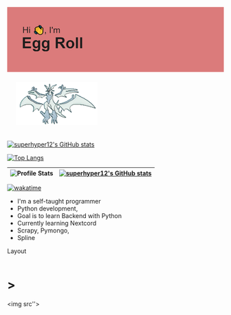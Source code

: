<img src=header.png/>
<img style="margin: 20px" src="https://github.com/superhyper12/superhyper12/blob/main/gifs/necrozma-ultra.gif" alt="Android" height="100" />  

[![superhyper12's GitHub stats](https://github-readme-stats.vercel.app/api?username=superhyper12)](https://github.com/superhyper12/github-readme-stats)

[![Top Langs](https://github-readme-stats.vercel.app/api/top-langs/?username=superhyper12&layout=compact)](https://github.com/superhyper12/github-readme-stats)

| ![Profile Stats](https://github-readme-stats.vercel.app/api/top-langs/?username=superhyper12&layout=compact&theme=radical&hide_border=true&langs_count=8) | [![superhyper12's GitHub stats](https://github-readme-stats.vercel.app/api?username=superhyper12)](https://github.com/superhyper12/github-readme-stats) |
| ----- | ----- |

<a href="https://wakatime.com/badge/user/41dc6b94-db08-48ae-aac9-96a6fe6a0672/project/dc412b2b-d7c0-4c2f-a21c-83098296810d"><img src="https://wakatime.com/badge/user/41dc6b94-db08-48ae-aac9-96a6fe6a0672/project/dc412b2b-d7c0-4c2f-a21c-83098296810d.svg" alt="wakatime"></a>

* I'm a self-taught programmer
* Python development,
* Goal is to learn Backend with Python
* Currently learning Nextcord
* Scrapy, Pymongo, 
* Spline

Layout 

<div align=" ">
  
 |  |   |
| ----- | ----- |
  
  # > <code>⠀ </code>
<img src''>

  <p></p>  

  ##
  #

<br>

<div align="left">

</div>

<!--https://cdn.discordapp.com/emojis/905827157782200320.png?size=80-->
